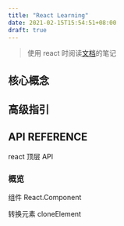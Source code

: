 ```yaml
---
title: "React Learning"
date: 2021-02-15T15:54:51+08:00
draft: true
---
```


>使用 react 时阅读[文档](https://zh-hans.reactjs.org/docs/react-api.html)的笔记

## 核心概念

## 高级指引

## API REFERENCE

react 顶层 API

### 概览

组件 React.Component

转换元素 cloneElement 